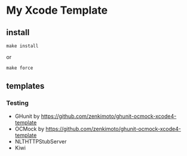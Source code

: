 # My Xcode Template
## install
```
make install
```
or
```
make force
```

## templates
### Testing
- GHunit by https://github.com/zenkimoto/ghunit-ocmock-xcode4-template
- OCMock by https://github.com/zenkimoto/ghunit-ocmock-xcode4-template
- NLTHTTPStubServer
- Kiwi
